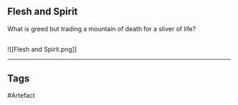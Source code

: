 ## Flesh and Spirit
What is greed but trading a mountain of death for a sliver of life?
## 
![[Flesh and Spirit.png]]

---
## Tags
#Artefact